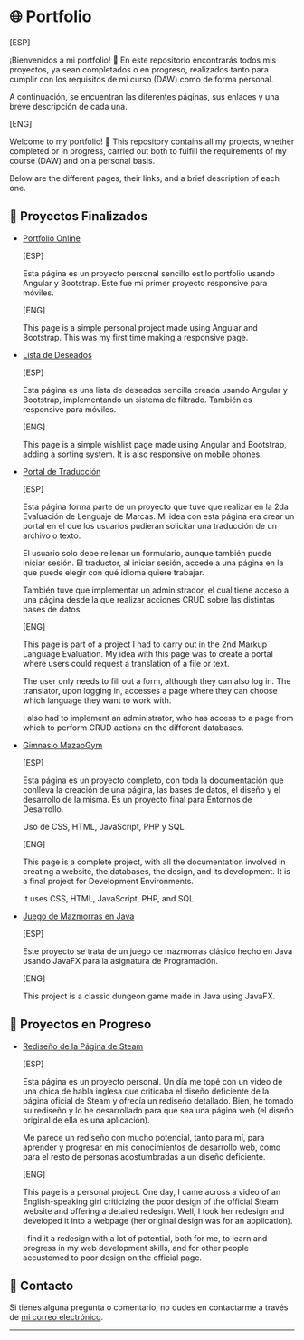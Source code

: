 # 🌐 Portfolio

[ESP]

¡Bienvenidos a mi portfolio! 🎉 En este repositorio encontrarás todos mis proyectos, ya sean completados o en progreso, realizados tanto para cumplir con los requisitos de mi curso (DAW) como de forma personal.

A continuación, se encuentran las diferentes páginas, sus enlaces y una breve descripción de cada una.

[ENG]

Welcome to my portfolio! 🎉 This repository contains all my projects, whether completed or in progress, carried out both to fulfill the requirements of my course (DAW) and on a personal basis.

Below are the different pages, their links, and a brief description of each one.

## 📜 Proyectos Finalizados

- [Portfolio Online](https://catanduyago.github.io/portfolio/)

  [ESP]
  
  Esta página es un proyecto personal sencillo estilo portfolio usando Angular y Bootstrap. Este fue mi primer proyecto responsive para móviles.
  
  [ENG]
  
  This page is a simple personal project made using Angular and Bootstrap. This was my first time making a responsive page.

- [Lista de Deseados](https://catanduyago.github.io/wishlist/)

  [ESP]
  
  Esta página es una lista de deseados sencilla creada usando Angular y Bootstrap, implementando un sistema de filtrado. También es responsive para móviles.
  
  [ENG]
  
  This page is a simple wishlist page made using Angular and Bootstrap, adding a sorting system. It is also responsive on mobile phones.

- [Portal de Traducción](https://catanduyago.github.io/Traduccion/Web/)

  [ESP]
  
  Esta página forma parte de un proyecto que tuve que realizar en la 2da Evaluación de Lenguaje de Marcas. Mi idea con esta página era crear un portal en el que los usuarios pudieran solicitar una traducción de un archivo o texto.
  
  El usuario solo debe rellenar un formulario, aunque también puede iniciar sesión. El traductor, al iniciar sesión, accede a una página en la que puede elegir con qué idioma quiere trabajar.
  
  También tuve que implementar un administrador, el cual tiene acceso a una página desde la que realizar acciones CRUD sobre las distintas bases de datos.
  
  [ENG]
  
  This page is part of a project I had to carry out in the 2nd Markup Language Evaluation. My idea with this page was to create a portal where users could request a translation of a file or text.
  
  The user only needs to fill out a form, although they can also log in. The translator, upon logging in, accesses a page where they can choose which language they want to work with.
  
  I also had to implement an administrator, who has access to a page from which to perform CRUD actions on the different databases.

- [Gimnasio MazaoGym](http://mazaogym.kesug.com/Web)

  [ESP]
  
  Esta página es un proyecto completo, con toda la documentación que conlleva la creación de una página, las bases de datos, el diseño y el desarrollo de la misma. Es un proyecto final para Entornos de Desarrollo.
  
  Uso de CSS, HTML, JavaScript, PHP y SQL.
  
  [ENG]
  
  This page is a complete project, with all the documentation involved in creating a website, the databases, the design, and its development. It is a final project for Development Environments.
  
  It uses CSS, HTML, JavaScript, PHP, and SQL.

- [Juego de Mazmorras en Java](https://github.com/CatanduYago/Mazmorras-en-Java)

  [ESP]
  
  Este proyecto se trata de un juego de mazmorras clásico hecho en Java usando JavaFX para la asignatura de Programación.
  
  [ENG]
  
  This project is a classic dungeon game made in Java using JavaFX.

## 🚧 Proyectos en Progreso

- [Rediseño de la Página de Steam](https://catanduyago.github.io/Steam/store.html)

  [ESP]
  
  Esta página es un proyecto personal. Un día me topé con un video de una chica de habla inglesa que criticaba el diseño deficiente de la página oficial de Steam y ofrecía un rediseño detallado. Bien, he tomado su rediseño y lo he desarrollado para que sea una página web (el diseño original de ella es una aplicación).
  
  Me parece un rediseño con mucho potencial, tanto para mí, para aprender y progresar en mis conocimientos de desarrollo web, como para el resto de personas acostumbradas a un diseño deficiente.
  
  [ENG]
  
  This page is a personal project. One day, I came across a video of an English-speaking girl criticizing the poor design of the official Steam website and offering a detailed redesign. Well, I took her redesign and developed it into a webpage (her original design was for an application).
  
  I find it a redesign with a lot of potential, both for me, to learn and progress in my web development skills, and for other people accustomed to poor design on the official page.

## 📧 Contacto

Si tienes alguna pregunta o comentario, no dudes en contactarme a través de [mi correo electrónico](mailto:ycatalanoa01@gmail.com).

---
